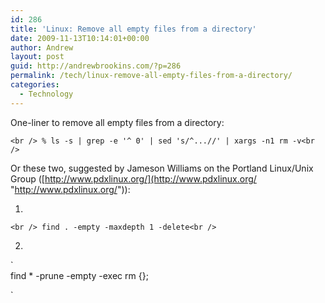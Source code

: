 ```yaml
---
id: 286
title: 'Linux: Remove all empty files from a directory'
date: 2009-11-13T10:14:01+00:00
author: Andrew
layout: post
guid: http://andrewbrookins.com/?p=286
permalink: /tech/linux-remove-all-empty-files-from-a-directory/
categories:
  - Technology
---
```

One-liner to remove all empty files from a directory:
	  
`<br />
	% ls -s | grep -e '^ 0' | sed 's/^...//' | xargs -n1 rm -v<br />
` 

Or these two, suggested by Jameson Williams on the Portland Linux/Unix Group ([http://www.pdxlinux.org/](http://www.pdxlinux.org/ "http://www.pdxlinux.org/")):

1.
	  
`<br />
	find . -empty -maxdepth 1 -delete<br />
` 
	  
2.
	  
`<br />
	find * -prune -empty -exec rm {}\;</p>
<p>`